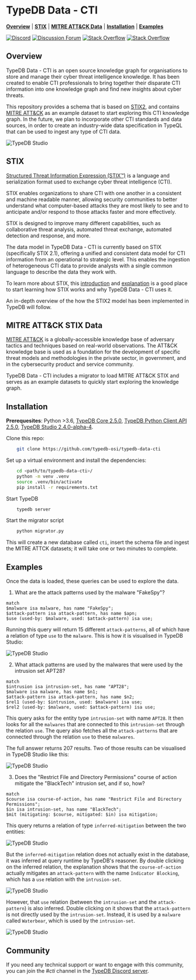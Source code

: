 

# TypeDB Data - CTI

**[Overview](#overview)** | **[STIX](#stix)** | **[MITRE ATT&CK Data](#mitre-attck-stix-data)** | **[Installation](#installation)** | **[Examples](#examples)**

[![Discord](https://img.shields.io/discord/665254494820368395?color=7389D8&label=chat&logo=discord&logoColor=ffffff)](https://vaticle.com/discord)
[![Discussion Forum](https://img.shields.io/discourse/https/forum.vaticle.com/topics.svg)](https://forum.vaticle.com)
[![Stack Overflow](https://img.shields.io/badge/stackoverflow-typedb-796de3.svg)](https://stackoverflow.com/questions/tagged/typedb)
[![Stack Overflow](https://img.shields.io/badge/stackoverflow-typeql-3dce8c.svg)](https://stackoverflow.com/questions/tagged/typeql)

## Overview
TypeDB Data - CTI is an open source knowledge graph for organisations to store and manage their cyber threat intelligence knowledge. It has been created to enable CTI professionals to bring together their disparate CTI information into one knowledge graph and find new insights about cyber threats.

This repository provides a schema that is based on [STIX2](https://oasis-open.github.io/cti-documentation/), and contains [MITRE ATT&CK](https://github.com/mitre-attack/attack-stix-data) as an example dataset to start exploring this CTI knowledge graph. In the future, we plan to incorporate other CTI standards and data sources, in order to create an industry-wide data specification in TypeQL that can be used to ingest any type of CTI data. 

![TypeDB Studio](Images/query_0.png)


## STIX

[Structured Threat Information Expression (STIX™)](https://oasis-open.github.io/cti-documentation/) is a language and serialization format used to exchange cyber threat intelligence (CTI).

STIX enables organizations to share CTI with one another in a consistent and machine readable manner, allowing security communities to better understand what computer-based attacks they are most likely to see and to anticipate and/or respond to those attacks faster and more effectively.

STIX is designed to improve many different capabilities, such as collaborative threat analysis, automated threat exchange, automated detection and response, and more.

The data model in TypeDB Data - CTI is currently based on STIX (specifically STIX 2.1), offering a unified and consistent data model for CTI information from an operational to strategic level. This enables the ingestion of heterogeneous CTI data to provide analysts with a single common language to describe the data they work with.  

To learn more about STIX, this [introduction](https://oasis-open.github.io/cti-documentation/stix/walkthrough) and [explanation](https://oasis-open.github.io/cti-documentation/examples/visualized-sdo-relationships) is a good place to start learning how STIX works and why TypeDB Data - CTI uses it. 

An in-depth overview of the how the STIX2 model has been implemented in TypeDB will follow. 

## MITRE ATT&CK STIX Data

[MITRE ATT&CK](https://github.com/mitre-attack/attack-stix-data) is a globally-accessible knowledge base of adversary tactics and techniques based on real-world observations. The ATT&CK knowledge base is used as a foundation for the development of specific threat models and methodologies in the private sector, in government, and in the cybersecurity product and service community.

TypeDB Data - CTI includes a migrator to load MITRE ATT&CK STIX and serves as an example datasets to quickly start exploring the knowledge graph. 

## Installation 

**Prerequesites**: Python >3.6,  [TypeDB Core 2.5.0](https://vaticle.com/download#core),  [TypeDB Python Client API 2.5.0](https://docs.vaticle.com/docs/client-api/python),  [TypeDB Studio 2.4.0-alpha-4](https://vaticle.com/download#typedb-studio).

Clone this repo:

```bash 
    git clone https://github.com/typedb-osi/typedb-data-cti
```

Set up a virtual environment and install the dependencies:

```bash
    cd <path/to/typedb-data-cti>/
    python -m venv .venv
    source .venv/bin/activate
    pip install -r requirements.txt
```
Start TypeDB
```bash 
    typedb server
```
Start the migrator script

```bash
    python migrator.py
```
This will create a new database called `cti`, insert the schema file and ingest the MITRE ATTCK datasets; it will take one or two minutes to complete. 

## Examples

Once the data is loaded, these queries can be used to explore the data. 

1. What are the attack patterns used by the malware "FakeSpy"?
```
match 
$malware isa malware, has name "FakeSpy";
$attack-pattern isa attack-pattern, has name $apn;
$use (used-by: $malware, used: $attack-pattern) isa use; 
```

Running this query will return 15 different `attack-patterns`, all of which have a relation of type `use` to the `malware`. This is how it is visualised in TypeDB Studio: 

![TypeDB Studio](Images/query_1.png)

2. What attack patterns are used by the malwares that were used by the intrusion set APT28?
```
match 
$intrusion isa intrusion-set, has name "APT28"; 
$malware isa malware, has name $n1; 
$attack-pattern isa attack-pattern, has name $n2;
$rel1 (used-by: $intrusion, used: $malware) isa use; 
$rel2 (used-by: $malware, used: $attack-pattern) isa use; 
```
This query asks for the entity type `intrusion-set` with name `APT28`. It then looks for all the `malwares` that are connected to this `intrusion-set` through the relation `use`. The query also fetches all the `attack-patterns` that are connected through the relation `use` to these `malwares`.

The full answer returns 207 results. Two of those results can be visualised in TypeDB Studio like this: 

![TypeDB Studio](Images/query_2.png)

3. Does the "Restrict File and Directory Permissions" course of action mitigate the "BlackTech" intrusion set, and if so, how?
```
match
$course isa course-of-action, has name "Restrict File and Directory Permissions";
$in isa intrusion-set, has name "BlackTech";  
$mit (mitigating: $course, mitigated: $in) isa mitigation;
```
This query returns a relation of type `inferred-mitigation` between the two entities: 
 
![TypeDB Studio](Images/query_3.png)

But the `inferred-mitigation` relation does not actually exist in the database, it was inferred at query runtime by TypeDB's reasoner. By double clicking on the inferred relation, the explanation shows that the `course-of-action` actually mitigates an `attack-pattern` with the name `Indicator Blocking`, which has a `use` relation with the `intrusion-set`.

![TypeDB Studio](Images/query_4.png)

However, that `use` relation (between the `intrusion-set` and the `attack-pattern`) is also inferred. Double clicking on it shows that the `attack-pattern` is not directly used by the `intrusion-set`. Instead, it is used by a `malware` called `Waterbear`, which is used by the `intrusion-set`.

![TypeDB Studio](Images/query_5.png)

## Community
If you need any technical support or want to engage with this community, you can join the *#cti* channel in the [TypeDB Discord server](https://vaticle.com/typedb). 
